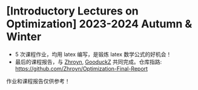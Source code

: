 # [Introductory Lectures on Optimization] 2023-2024 Autumn & Winter

- 5 次课程作业，均用 latex 编写，是锻炼 latex 数学公式的好机会！
- 最后的课程报告，与 [Zhroyn](https://github.com/Zhroyn), [GooduckZ](https://github.com/GooduckZ) 共同完成。仓库指路: https://github.com/Zhroyn/Optimization-Final-Report

作业和课程报告仅供参考！
